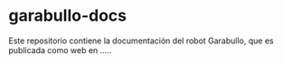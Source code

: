 # garabullo-docs
Este repositorio contiene la documentación del robot Garabullo, que es publicada como web en .....
